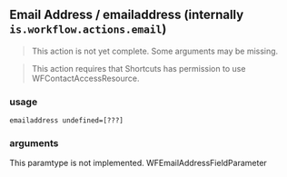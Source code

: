 
## Email Address / emailaddress (internally `is.workflow.actions.email`)

> This action is not yet complete. Some arguments may be missing.


> This action requires that Shortcuts has permission to use WFContactAccessResource.

### usage
`emailaddress undefined=[???]`

### arguments
This paramtype is not implemented. WFEmailAddressFieldParameter
